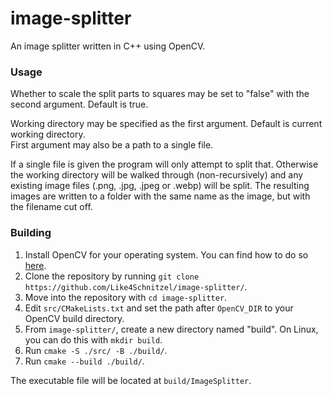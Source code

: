 # image-splitter
An image splitter written in C++ using OpenCV.

### Usage
Whether to scale the split parts to squares may be set to "false" with the second argument. Default is true.

Working directory may be specified as the first argument. Default is current working directory.\
First argument may also be a path to a single file.

If a single file is given the program will only attempt to split that. 
Otherwise the working directory will be walked through (non-recursively) and any existing image files (.png, .jpg, .jpeg or .webp) will be split.
The resulting images are written to a folder with the same name as the image, but with the filename cut off.

### Building
1. Install OpenCV for your operating system. You can find how to do so [here](https://docs.opencv.org/4.x/df/d65/tutorial_table_of_content_introduction.html).
2. Clone the repository by running `git clone https://github.com/Like4Schnitzel/image-splitter/`.
3. Move into the repository with `cd image-splitter`.
4. Edit `src/CMakeLists.txt` and set the path after `OpenCV_DIR` to your OpenCV build directory.
5. From `image-splitter/`, create a new directory named "build". On Linux, you can do this with `mkdir build`.
6. Run `cmake -S ./src/ -B ./build/`.
7. Run `cmake --build ./build/`.

The executable file will be located at `build/ImageSplitter`.
